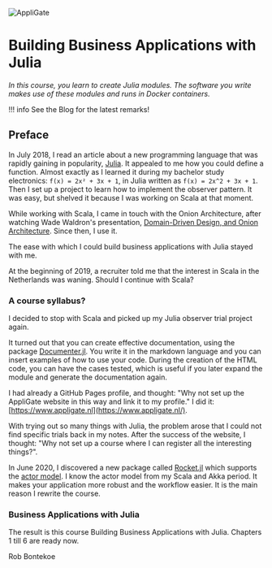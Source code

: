![AppliGate](/rbontekoe.github.io/logo5.png)

# Building Business Applications with Julia

*In this course, you learn to create Julia modules. The software you write makes use of these modules and runs in Docker containers.*

!!! info
    See the Blog for the latest remarks!

## Preface

In July 2018, I read an article about a new programming language that was rapidly gaining in popularity, [Julia](https://julialang.org/). It appealed to me how you could define a function. Almost exactly as I learned it during my bachelor study electronics: `f(x) = 2x² + 3x + 1`, in Julia written as `f(x) = 2x^2 + 3x + 1`. Then I set up a project to learn how to implement the observer pattern. It was easy, but shelved it because I was working on Scala at that moment.

While working with Scala, I came in touch with the Onion Architecture, after watching Wade Waldron's presentation, [Domain-Driven Design, and Onion Architecture](https://youtu.be/MnNeDXg3Qao). Since then, I use it.

The ease with which I could build business applications with Julia stayed with me.

At the beginning of 2019, a recruiter told me that the interest in Scala in the Netherlands was waning. Should I continue with Scala?

### A course syllabus?

I decided to stop with Scala and picked up my Julia observer trial project again.

It turned out that you can create effective documentation, using the package [Documenter.jl](https://github.com/JuliaDocs/Documenter.jl). You write it in the markdown language and you can insert examples of how to use your code. During the creation of the HTML code, you can have the cases tested, which is useful if you later expand the module and generate the documentation again.

I had already a GitHub Pages profile, and thought: "Why not set up the AppliGate website in this way and link it to my profile." I did it: [https://www.appligate.nl](https://www.appligate.nl/).

With trying out so many things with Julia, the problem arose that I could not find specific trials back in my notes. After the success of the website, I thought: "Why not set up a course where I can register all the interesting things?".

In June 2020, I discovered a new package called [Rocket.jl](https://github.com/biaslab/Rocket.jl) which supports the [actor model](https://www.brianstorti.com/the-actor-model/). I know the actor model from my Scala and Akka period. It makes your application more robust and the workflow easier. It is the main reason I rewrite the course.

### Business Applications with Julia

The result is this course Building Business Applications with Julia. Chapters 1 till 6 are ready now.

Rob Bontekoe
